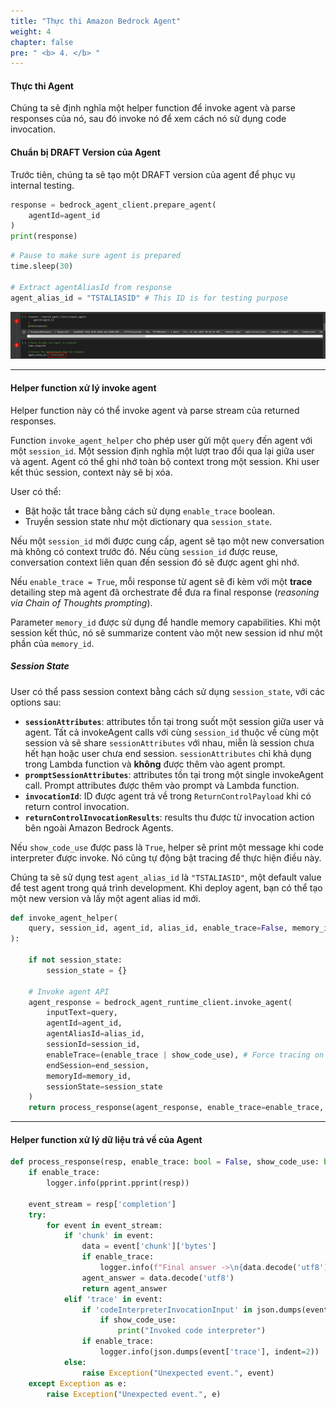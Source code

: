 ```yaml
---
title: "Thực thi Amazon Bedrock Agent"
weight: 4
chapter: false
pre: " <b> 4. </b> "
---
```


#### **Thực thi Agent**  

Chúng ta sẽ định nghĩa một helper function để invoke agent và parse responses của nó, sau đó invoke nó để xem cách nó sử dụng code invocation.  

#### **Chuẩn bị DRAFT Version của Agent**  

Trước tiên, chúng ta sẽ tạo một DRAFT version của agent để phục vụ internal testing.  

```python
response = bedrock_agent_client.prepare_agent(
    agentId=agent_id
)
print(response)
```  

```python
# Pause to make sure agent is prepared
time.sleep(30)

# Extract agentAliasId from response
agent_alias_id = "TSTALIASID" # This ID is for testing purpose
```  

![create-draft-version](image.png)

---

#### **Helper function xử lý invoke agent**  

Helper function này có thể invoke agent và parse stream của returned responses.  

Function `invoke_agent_helper` cho phép user gửi một `query` đến agent với một `session_id`. Một session định nghĩa một lượt trao đổi qua lại giữa user và agent. Agent có thể ghi nhớ toàn bộ context trong một session. Khi user kết thúc session, context này sẽ bị xóa.  

User có thể:  

- Bật hoặc tắt trace bằng cách sử dụng `enable_trace` boolean.  
- Truyền session state như một dictionary qua `session_state`.  

Nếu một `session_id` mới được cung cấp, agent sẽ tạo một new conversation mà không có context trước đó. Nếu cùng `session_id` được reuse, conversation context liên quan đến session đó sẽ được agent ghi nhớ.  

Nếu `enable_trace = True`, mỗi response từ agent sẽ đi kèm với một **trace** detailing step mà agent đã orchestrate để đưa ra final response (*reasoning via Chain of Thoughts prompting*).  

Parameter `memory_id` được sử dụng để handle memory capabilities. Khi một session kết thúc, nó sẽ summarize content vào một new session id như một phần của `memory_id`.  

##### **Session State**  

User có thể pass session context bằng cách sử dụng `session_state`, với các options sau:  

- **`sessionAttributes`**: attributes tồn tại trong suốt một session giữa user và agent. Tất cả invokeAgent calls với cùng `session_id` thuộc về cùng một session và sẽ share `sessionAttributes` với nhau, miễn là session chưa hết hạn hoặc user chưa end session. `sessionAttributes` chỉ khả dụng trong Lambda function và **không** được thêm vào agent prompt.  
- **`promptSessionAttributes`**: attributes tồn tại trong một single invokeAgent call. Prompt attributes được thêm vào prompt và Lambda function.  
- **`invocationId`**: ID được agent trả về trong `ReturnControlPayload` khi có return control invocation.  
- **`returnControlInvocationResults`**: results thu được từ invocation action bên ngoài Amazon Bedrock Agents.  

Nếu `show_code_use` được pass là `True`, helper sẽ print một message khi code interpreter được invoke. Nó cũng tự động bật tracing để thực hiện điều này.  

Chúng ta sẽ sử dụng test `agent_alias_id` là `"TSTALIASID"`, một default value để test agent trong quá trình development. Khi deploy agent, bạn có thể tạo một new version và lấy một agent alias id mới.  

```python
def invoke_agent_helper(
    query, session_id, agent_id, alias_id, enable_trace=False, memory_id=None, session_state=None, end_session=False, show_code_use=False
):
    
    if not session_state:
        session_state = {}

    # Invoke agent API
    agent_response = bedrock_agent_runtime_client.invoke_agent(
        inputText=query,
        agentId=agent_id,
        agentAliasId=alias_id,
        sessionId=session_id,
        enableTrace=(enable_trace | show_code_use), # Force tracing on if showing code use
        endSession=end_session,
        memoryId=memory_id,
        sessionState=session_state
    )
    return process_response(agent_response, enable_trace=enable_trace, show_code_use=show_code_use)
```  

---

#### **Helper function xử lý dữ liệu trả về của Agent**  

```python
def process_response(resp, enable_trace: bool = False, show_code_use: bool = False):
    if enable_trace:
        logger.info(pprint.pprint(resp))

    event_stream = resp['completion']
    try:
        for event in event_stream:
            if 'chunk' in event:
                data = event['chunk']['bytes']
                if enable_trace:
                    logger.info(f"Final answer ->\n{data.decode('utf8')}")
                agent_answer = data.decode('utf8')
                return agent_answer
            elif 'trace' in event:
                if 'codeInterpreterInvocationInput' in json.dumps(event['trace']):
                    if show_code_use:
                        print("Invoked code interpreter")
                if enable_trace:
                    logger.info(json.dumps(event['trace'], indent=2))
            else:
                raise Exception("Unexpected event.", event)
    except Exception as e:
        raise Exception("Unexpected event.", e)
```  